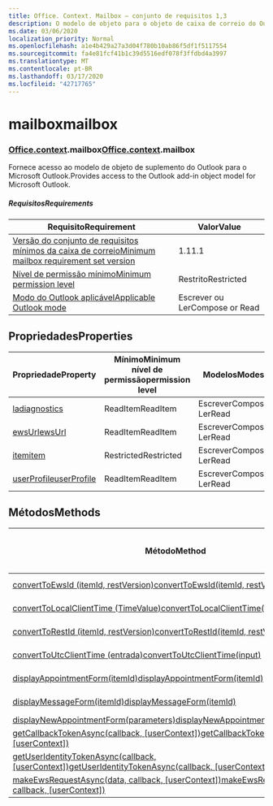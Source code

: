 ```yaml
---
title: Office. Context. Mailbox – conjunto de requisitos 1,3
description: O modelo de objeto para o objeto de caixa de correio do Outlook na API de suplementos do Outlook (versão da API de caixa de correio 1,3).
ms.date: 03/06/2020
localization_priority: Normal
ms.openlocfilehash: a1e4b429a27a3d04f780b10ab86f5df1f5117554
ms.sourcegitcommit: fa4e81fcf41b1c39d5516edf078f3ffdbd4a3997
ms.translationtype: MT
ms.contentlocale: pt-BR
ms.lasthandoff: 03/17/2020
ms.locfileid: "42717765"
---
```

# <a name="mailbox"></a><span data-ttu-id="d0269-103">mailbox</span><span class="sxs-lookup"><span data-stu-id="d0269-103">mailbox</span></span>

### <a name="officecontextmailbox"></a><span data-ttu-id="d0269-104">[Office](office.md)[.context](office.context.md).mailbox</span><span class="sxs-lookup"><span data-stu-id="d0269-104">[Office](office.md)[.context](office.context.md).mailbox</span></span>

<span data-ttu-id="d0269-105">Fornece acesso ao modelo de objeto de suplemento do Outlook para o Microsoft Outlook.</span><span class="sxs-lookup"><span data-stu-id="d0269-105">Provides access to the Outlook add-in object model for Microsoft Outlook.</span></span>

##### <a name="requirements"></a><span data-ttu-id="d0269-106">Requisitos</span><span class="sxs-lookup"><span data-stu-id="d0269-106">Requirements</span></span>

|<span data-ttu-id="d0269-107">Requisito</span><span class="sxs-lookup"><span data-stu-id="d0269-107">Requirement</span></span>| <span data-ttu-id="d0269-108">Valor</span><span class="sxs-lookup"><span data-stu-id="d0269-108">Value</span></span>|
|---|---|
|[<span data-ttu-id="d0269-109">Versão do conjunto de requisitos mínimos da caixa de correio</span><span class="sxs-lookup"><span data-stu-id="d0269-109">Minimum mailbox requirement set version</span></span>](../../requirement-sets/outlook-api-requirement-sets.md)| <span data-ttu-id="d0269-110">1.1</span><span class="sxs-lookup"><span data-stu-id="d0269-110">1.1</span></span>|
|[<span data-ttu-id="d0269-111">Nível de permissão mínimo</span><span class="sxs-lookup"><span data-stu-id="d0269-111">Minimum permission level</span></span>](../../../outlook/understanding-outlook-add-in-permissions.md)| <span data-ttu-id="d0269-112">Restrito</span><span class="sxs-lookup"><span data-stu-id="d0269-112">Restricted</span></span>|
|[<span data-ttu-id="d0269-113">Modo do Outlook aplicável</span><span class="sxs-lookup"><span data-stu-id="d0269-113">Applicable Outlook mode</span></span>](../../../outlook/outlook-add-ins-overview.md#extension-points)| <span data-ttu-id="d0269-114">Escrever ou Ler</span><span class="sxs-lookup"><span data-stu-id="d0269-114">Compose or Read</span></span>|

## <a name="properties"></a><span data-ttu-id="d0269-115">Propriedades</span><span class="sxs-lookup"><span data-stu-id="d0269-115">Properties</span></span>

| <span data-ttu-id="d0269-116">Propriedade</span><span class="sxs-lookup"><span data-stu-id="d0269-116">Property</span></span> | <span data-ttu-id="d0269-117">Mínimo</span><span class="sxs-lookup"><span data-stu-id="d0269-117">Minimum</span></span><br><span data-ttu-id="d0269-118">nível de permissão</span><span class="sxs-lookup"><span data-stu-id="d0269-118">permission level</span></span> | <span data-ttu-id="d0269-119">Modelos</span><span class="sxs-lookup"><span data-stu-id="d0269-119">Modes</span></span> | <span data-ttu-id="d0269-120">Tipo de retorno</span><span class="sxs-lookup"><span data-stu-id="d0269-120">Return type</span></span> | <span data-ttu-id="d0269-121">Mínimo</span><span class="sxs-lookup"><span data-stu-id="d0269-121">Minimum</span></span><br><span data-ttu-id="d0269-122">conjunto de requisitos</span><span class="sxs-lookup"><span data-stu-id="d0269-122">requirement set</span></span> |
|---|---|---|---|:---:|
| [<span data-ttu-id="d0269-123">la</span><span class="sxs-lookup"><span data-stu-id="d0269-123">diagnostics</span></span>](/javascript/api/outlook/office.mailbox?view=outlook-js-1.3#diagnostics) | <span data-ttu-id="d0269-124">ReadItem</span><span class="sxs-lookup"><span data-stu-id="d0269-124">ReadItem</span></span> | <span data-ttu-id="d0269-125">Escrever</span><span class="sxs-lookup"><span data-stu-id="d0269-125">Compose</span></span><br><span data-ttu-id="d0269-126">Ler</span><span class="sxs-lookup"><span data-stu-id="d0269-126">Read</span></span> | [<span data-ttu-id="d0269-127">La</span><span class="sxs-lookup"><span data-stu-id="d0269-127">Diagnostics</span></span>](/javascript/api/outlook/office.diagnostics?view=outlook-js-1.3) | [<span data-ttu-id="d0269-128">1.1</span><span class="sxs-lookup"><span data-stu-id="d0269-128">1.1</span></span>](../requirement-set-1.1/outlook-requirement-set-1.1.md) |
| [<span data-ttu-id="d0269-129">ewsUrl</span><span class="sxs-lookup"><span data-stu-id="d0269-129">ewsUrl</span></span>](/javascript/api/outlook/office.mailbox?view=outlook-js-1.3#ewsurl) | <span data-ttu-id="d0269-130">ReadItem</span><span class="sxs-lookup"><span data-stu-id="d0269-130">ReadItem</span></span> | <span data-ttu-id="d0269-131">Escrever</span><span class="sxs-lookup"><span data-stu-id="d0269-131">Compose</span></span><br><span data-ttu-id="d0269-132">Ler</span><span class="sxs-lookup"><span data-stu-id="d0269-132">Read</span></span> | <span data-ttu-id="d0269-133">String</span><span class="sxs-lookup"><span data-stu-id="d0269-133">String</span></span> | [<span data-ttu-id="d0269-134">1.1</span><span class="sxs-lookup"><span data-stu-id="d0269-134">1.1</span></span>](../requirement-set-1.1/outlook-requirement-set-1.1.md) |
| [<span data-ttu-id="d0269-135">item</span><span class="sxs-lookup"><span data-stu-id="d0269-135">item</span></span>](office.context.mailbox.item.md) | <span data-ttu-id="d0269-136">Restricted</span><span class="sxs-lookup"><span data-stu-id="d0269-136">Restricted</span></span> | <span data-ttu-id="d0269-137">Escrever</span><span class="sxs-lookup"><span data-stu-id="d0269-137">Compose</span></span><br><span data-ttu-id="d0269-138">Ler</span><span class="sxs-lookup"><span data-stu-id="d0269-138">Read</span></span> | [<span data-ttu-id="d0269-139">Item</span><span class="sxs-lookup"><span data-stu-id="d0269-139">Item</span></span>](/javascript/api/outlook/office.item?view=outlook-js-1.3) | [<span data-ttu-id="d0269-140">1.1</span><span class="sxs-lookup"><span data-stu-id="d0269-140">1.1</span></span>](../requirement-set-1.1/outlook-requirement-set-1.1.md) |
| [<span data-ttu-id="d0269-141">userProfile</span><span class="sxs-lookup"><span data-stu-id="d0269-141">userProfile</span></span>](/javascript/api/outlook/office.mailbox?view=outlook-js-1.3#userprofile) | <span data-ttu-id="d0269-142">ReadItem</span><span class="sxs-lookup"><span data-stu-id="d0269-142">ReadItem</span></span> | <span data-ttu-id="d0269-143">Escrever</span><span class="sxs-lookup"><span data-stu-id="d0269-143">Compose</span></span><br><span data-ttu-id="d0269-144">Ler</span><span class="sxs-lookup"><span data-stu-id="d0269-144">Read</span></span> | [<span data-ttu-id="d0269-145">UserProfile</span><span class="sxs-lookup"><span data-stu-id="d0269-145">UserProfile</span></span>](/javascript/api/outlook/office.userprofile?view=outlook-js-1.3) | [<span data-ttu-id="d0269-146">1.1</span><span class="sxs-lookup"><span data-stu-id="d0269-146">1.1</span></span>](../requirement-set-1.1/outlook-requirement-set-1.1.md) |

## <a name="methods"></a><span data-ttu-id="d0269-147">Métodos</span><span class="sxs-lookup"><span data-stu-id="d0269-147">Methods</span></span>

| <span data-ttu-id="d0269-148">Método</span><span class="sxs-lookup"><span data-stu-id="d0269-148">Method</span></span> | <span data-ttu-id="d0269-149">Mínimo</span><span class="sxs-lookup"><span data-stu-id="d0269-149">Minimum</span></span><br><span data-ttu-id="d0269-150">nível de permissão</span><span class="sxs-lookup"><span data-stu-id="d0269-150">permission level</span></span> | <span data-ttu-id="d0269-151">Modelos</span><span class="sxs-lookup"><span data-stu-id="d0269-151">Modes</span></span> | <span data-ttu-id="d0269-152">Mínimo</span><span class="sxs-lookup"><span data-stu-id="d0269-152">Minimum</span></span><br><span data-ttu-id="d0269-153">conjunto de requisitos</span><span class="sxs-lookup"><span data-stu-id="d0269-153">requirement set</span></span> |
|---|---|---|:---:|
| [<span data-ttu-id="d0269-154">convertToEwsId (itemId, restVersion)</span><span class="sxs-lookup"><span data-stu-id="d0269-154">convertToEwsId(itemId, restVersion)</span></span>](/javascript/api/outlook/office.mailbox?view=outlook-js-1.3#converttoewsid-itemid--restversion-) | <span data-ttu-id="d0269-155">Restricted</span><span class="sxs-lookup"><span data-stu-id="d0269-155">Restricted</span></span> | <span data-ttu-id="d0269-156">Escrever</span><span class="sxs-lookup"><span data-stu-id="d0269-156">Compose</span></span><br><span data-ttu-id="d0269-157">Ler</span><span class="sxs-lookup"><span data-stu-id="d0269-157">Read</span></span> | [<span data-ttu-id="d0269-158">1.3</span><span class="sxs-lookup"><span data-stu-id="d0269-158">1.3</span></span>](../requirement-set-1.3/outlook-requirement-set-1.3.md) |
| [<span data-ttu-id="d0269-159">convertToLocalClientTime (TimeValue)</span><span class="sxs-lookup"><span data-stu-id="d0269-159">convertToLocalClientTime(timeValue)</span></span>](/javascript/api/outlook/office.mailbox?view=outlook-js-1.3#converttolocalclienttime-timevalue-) | <span data-ttu-id="d0269-160">ReadItem</span><span class="sxs-lookup"><span data-stu-id="d0269-160">ReadItem</span></span> | <span data-ttu-id="d0269-161">Escrever</span><span class="sxs-lookup"><span data-stu-id="d0269-161">Compose</span></span><br><span data-ttu-id="d0269-162">Ler</span><span class="sxs-lookup"><span data-stu-id="d0269-162">Read</span></span> | [<span data-ttu-id="d0269-163">1.1</span><span class="sxs-lookup"><span data-stu-id="d0269-163">1.1</span></span>](../requirement-set-1.1/outlook-requirement-set-1.1.md) |
| [<span data-ttu-id="d0269-164">convertToRestId (itemId, restVersion)</span><span class="sxs-lookup"><span data-stu-id="d0269-164">convertToRestId(itemId, restVersion)</span></span>](/javascript/api/outlook/office.mailbox?view=outlook-js-1.3#converttorestid-itemid--restversion-) | <span data-ttu-id="d0269-165">Restricted</span><span class="sxs-lookup"><span data-stu-id="d0269-165">Restricted</span></span> | <span data-ttu-id="d0269-166">Escrever</span><span class="sxs-lookup"><span data-stu-id="d0269-166">Compose</span></span><br><span data-ttu-id="d0269-167">Ler</span><span class="sxs-lookup"><span data-stu-id="d0269-167">Read</span></span> | [<span data-ttu-id="d0269-168">1.3</span><span class="sxs-lookup"><span data-stu-id="d0269-168">1.3</span></span>](../requirement-set-1.3/outlook-requirement-set-1.3.md) |
| [<span data-ttu-id="d0269-169">convertToUtcClientTime (entrada)</span><span class="sxs-lookup"><span data-stu-id="d0269-169">convertToUtcClientTime(input)</span></span>](/javascript/api/outlook/office.mailbox?view=outlook-js-1.3#converttoutcclienttime-input-) | <span data-ttu-id="d0269-170">ReadItem</span><span class="sxs-lookup"><span data-stu-id="d0269-170">ReadItem</span></span> | <span data-ttu-id="d0269-171">Escrever</span><span class="sxs-lookup"><span data-stu-id="d0269-171">Compose</span></span><br><span data-ttu-id="d0269-172">Ler</span><span class="sxs-lookup"><span data-stu-id="d0269-172">Read</span></span> | [<span data-ttu-id="d0269-173">1.1</span><span class="sxs-lookup"><span data-stu-id="d0269-173">1.1</span></span>](../requirement-set-1.1/outlook-requirement-set-1.1.md) |
| [<span data-ttu-id="d0269-174">displayAppointmentForm(itemId)</span><span class="sxs-lookup"><span data-stu-id="d0269-174">displayAppointmentForm(itemId)</span></span>](/javascript/api/outlook/office.mailbox?view=outlook-js-1.3#displayappointmentform-itemid-) | <span data-ttu-id="d0269-175">ReadItem</span><span class="sxs-lookup"><span data-stu-id="d0269-175">ReadItem</span></span> | <span data-ttu-id="d0269-176">Escrever</span><span class="sxs-lookup"><span data-stu-id="d0269-176">Compose</span></span><br><span data-ttu-id="d0269-177">Ler</span><span class="sxs-lookup"><span data-stu-id="d0269-177">Read</span></span> | [<span data-ttu-id="d0269-178">1.1</span><span class="sxs-lookup"><span data-stu-id="d0269-178">1.1</span></span>](../requirement-set-1.1/outlook-requirement-set-1.1.md) |
| [<span data-ttu-id="d0269-179">displayMessageForm(itemId)</span><span class="sxs-lookup"><span data-stu-id="d0269-179">displayMessageForm(itemId)</span></span>](/javascript/api/outlook/office.mailbox?view=outlook-js-1.3#displaymessageform-itemid-) | <span data-ttu-id="d0269-180">ReadItem</span><span class="sxs-lookup"><span data-stu-id="d0269-180">ReadItem</span></span> | <span data-ttu-id="d0269-181">Escrever</span><span class="sxs-lookup"><span data-stu-id="d0269-181">Compose</span></span><br><span data-ttu-id="d0269-182">Ler</span><span class="sxs-lookup"><span data-stu-id="d0269-182">Read</span></span> | [<span data-ttu-id="d0269-183">1.1</span><span class="sxs-lookup"><span data-stu-id="d0269-183">1.1</span></span>](../requirement-set-1.1/outlook-requirement-set-1.1.md) |
| [<span data-ttu-id="d0269-184">displayNewAppointmentForm(parameters)</span><span class="sxs-lookup"><span data-stu-id="d0269-184">displayNewAppointmentForm(parameters)</span></span>](/javascript/api/outlook/office.mailbox?view=outlook-js-1.3#displaynewappointmentform-parameters-) | <span data-ttu-id="d0269-185">ReadItem</span><span class="sxs-lookup"><span data-stu-id="d0269-185">ReadItem</span></span> | <span data-ttu-id="d0269-186">Ler</span><span class="sxs-lookup"><span data-stu-id="d0269-186">Read</span></span> | [<span data-ttu-id="d0269-187">1.1</span><span class="sxs-lookup"><span data-stu-id="d0269-187">1.1</span></span>](../requirement-set-1.1/outlook-requirement-set-1.1.md) |
| <span data-ttu-id="d0269-188">[getCallbackTokenAsync(callback, [userContext])](/javascript/api/outlook/office.mailbox?view=outlook-js-1.3#getcallbacktokenasync-callback--usercontext-)</span><span class="sxs-lookup"><span data-stu-id="d0269-188">[getCallbackTokenAsync(callback, [userContext])](/javascript/api/outlook/office.mailbox?view=outlook-js-1.3#getcallbacktokenasync-callback--usercontext-)</span></span> | <span data-ttu-id="d0269-189">ReadItem</span><span class="sxs-lookup"><span data-stu-id="d0269-189">ReadItem</span></span> | <span data-ttu-id="d0269-190">Escrever</span><span class="sxs-lookup"><span data-stu-id="d0269-190">Compose</span></span><br><span data-ttu-id="d0269-191">Ler</span><span class="sxs-lookup"><span data-stu-id="d0269-191">Read</span></span> | [<span data-ttu-id="d0269-192">1.3</span><span class="sxs-lookup"><span data-stu-id="d0269-192">1.3</span></span>](../requirement-set-1.3/outlook-requirement-set-1.3.md)<br>[<span data-ttu-id="d0269-193">1.1</span><span class="sxs-lookup"><span data-stu-id="d0269-193">1.1</span></span>](../requirement-set-1.1/outlook-requirement-set-1.1.md) |
| <span data-ttu-id="d0269-194">[getUserIdentityTokenAsync(callback, [userContext])](/javascript/api/outlook/office.mailbox?view=outlook-js-1.3#getuseridentitytokenasync-callback--usercontext-)</span><span class="sxs-lookup"><span data-stu-id="d0269-194">[getUserIdentityTokenAsync(callback, [userContext])](/javascript/api/outlook/office.mailbox?view=outlook-js-1.3#getuseridentitytokenasync-callback--usercontext-)</span></span> | <span data-ttu-id="d0269-195">ReadItem</span><span class="sxs-lookup"><span data-stu-id="d0269-195">ReadItem</span></span> | <span data-ttu-id="d0269-196">Escrever</span><span class="sxs-lookup"><span data-stu-id="d0269-196">Compose</span></span><br><span data-ttu-id="d0269-197">Ler</span><span class="sxs-lookup"><span data-stu-id="d0269-197">Read</span></span> | [<span data-ttu-id="d0269-198">1.1</span><span class="sxs-lookup"><span data-stu-id="d0269-198">1.1</span></span>](../requirement-set-1.1/outlook-requirement-set-1.1.md) |
| <span data-ttu-id="d0269-199">[makeEwsRequestAsync(data, callback, [userContext])](/javascript/api/outlook/office.mailbox?view=outlook-js-1.3#makeewsrequestasync-data--callback--usercontext-)</span><span class="sxs-lookup"><span data-stu-id="d0269-199">[makeEwsRequestAsync(data, callback, [userContext])](/javascript/api/outlook/office.mailbox?view=outlook-js-1.3#makeewsrequestasync-data--callback--usercontext-)</span></span> | <span data-ttu-id="d0269-200">ReadWriteMailbox</span><span class="sxs-lookup"><span data-stu-id="d0269-200">ReadWriteMailbox</span></span> | <span data-ttu-id="d0269-201">Escrever</span><span class="sxs-lookup"><span data-stu-id="d0269-201">Compose</span></span><br><span data-ttu-id="d0269-202">Ler</span><span class="sxs-lookup"><span data-stu-id="d0269-202">Read</span></span> | [<span data-ttu-id="d0269-203">1.1</span><span class="sxs-lookup"><span data-stu-id="d0269-203">1.1</span></span>](../requirement-set-1.1/outlook-requirement-set-1.1.md) |
